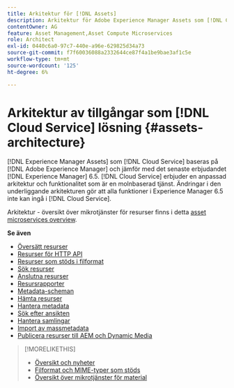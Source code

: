 ```yaml
---
title: Arkitektur för [!DNL Assets]
description: Arkitektur för Adobe Experience Manager Assets som [!DNL Cloud Service]
contentOwner: AG
feature: Asset Management,Asset Compute Microservices
role: Architect
exl-id: 0440c6a0-97c7-440e-a96e-629825d34a73
source-git-commit: f7f60036088a2332644ce87f4a1be9bae3af1c5e
workflow-type: tm+mt
source-wordcount: '125'
ht-degree: 6%

---
```


# Arkitektur av tillgångar som [!DNL Cloud Service] lösning {#assets-architecture}

[!DNL Experience Manager Assets] som [!DNL Cloud Service] baseras på [!DNL Adobe Experience Manager] och jämför med det senaste erbjudandet [!DNL Experience Manager] 6.5. [!DNL Cloud Service] erbjuder en anpassad arkitektur och funktionalitet som är en molnbaserad tjänst. Ändringar i den underliggande arkitekturen gör att alla funktioner i Experience Manager 6.5 inte kan ingå i [!DNL Cloud Service].

Arkitektur - översikt över mikrotjänster för resurser finns i detta [asset microservices overview](asset-microservices-overview.md#asset-microservices-architecture).

**Se även**

* [Översätt resurser](translate-assets.md)
* [Resurser för HTTP API](mac-api-assets.md)
* [Resurser som stöds i filformat](file-format-support.md)
* [Sök resurser](search-assets.md)
* [Anslutna resurser](use-assets-across-connected-assets-instances.md)
* [Resursrapporter](asset-reports.md)
* [Metadata-scheman](metadata-schemas.md)
* [Hämta resurser](download-assets-from-aem.md)
* [Hantera metadata](manage-metadata.md)
* [Sök efter ansikten](search-facets.md)
* [Hantera samlingar](manage-collections.md)
* [Import av massmetadata](metadata-import-export.md)
* [Publicera resurser till AEM och Dynamic Media](/help/assets/publish-assets-to-aem-and-dm.md)

>[!MORELIKETHIS]
>
>* [Översikt och nyheter](/help/assets/overview.md)
>* [Filformat och MIME-typer som stöds](file-format-support.md)
>* [Översikt över mikrotjänster för material](asset-microservices-overview.md)
